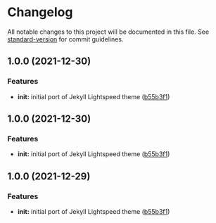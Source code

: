 # Changelog

All notable changes to this project will be documented in this file. See [standard-version](https://github.com/conventional-changelog/standard-version) for commit guidelines.

## 1.0.0 (2021-12-30)


### Features

* **init:** initial port of Jekyll Lightspeed theme ([b55b3f1](https://github.com/iHarshad/lightspeed/commit/b55b3f117f14ba38a6426eb2684e59640942c844))

## 1.0.0 (2021-12-30)


### Features

* **init:** initial port of Jekyll Lightspeed theme ([b55b3f1](https://github.com/iHarshad/lightspeed/commit/b55b3f117f14ba38a6426eb2684e59640942c844))

## 1.0.0 (2021-12-29)


### Features

* **init:** initial port of Jekyll Lightspeed theme ([b55b3f1](https://github.com/iHarshad/lightspeed/commit/b55b3f117f14ba38a6426eb2684e59640942c844))
